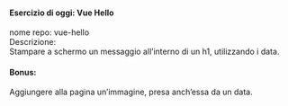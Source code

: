 #### Esercizio di oggi: Vue Hello <br>
nome repo: vue-hello<br>
Descrizione:<br>
Stampare a schermo un messaggio all’interno di un h1, utilizzando i data.<br>
#### Bonus: <br>
Aggiungere alla pagina un’immagine, presa anch’essa da un data.<br>
